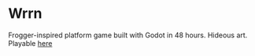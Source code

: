 # Wrrn
Frogger-inspired platform game built with Godot in 48 hours. Hideous art.
Playable [here](https://jarwarren.github.io/games/wrrn)


